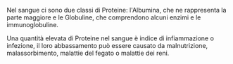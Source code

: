 Nel sangue ci sono due classi di Proteine: l'Albumina, che ne rappresenta la parte maggiore e le Globuline, che comprendono alcuni enzimi e le
immunoglobuline.

Una quantità elevata di Proteine nel sangue è indice di infiammazione o infezione, il loro abbassamento può essere causato da malnutrizione,
malassorbimento, malattie del fegato o malattie dei reni.
